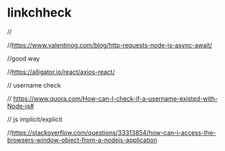 # linkchheck
// 

//https://www.valentinog.com/blog/http-requests-node-js-async-await/

//good way

//https://alligator.io/react/axios-react/

// username check

// https://www.quora.com/How-can-I-check-if-a-username-existed-with-Node-js#

// js implicit/explicit

//https://stackoverflow.com/questions/33313854/how-can-i-access-the-browsers-window-object-from-a-nodejs-application
